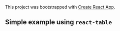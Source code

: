 This project was bootstrapped with [Create React App](https://github.com/facebook/create-react-app).

## Simple example using `react-table`
